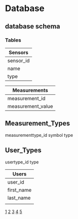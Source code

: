 # Database

## database schema

### Tables

| Sensors |
| ------------- |
| sensor_id |
| name |
| type |


| Measurements  |
| ------------- |
| measurement_id      |
| measurement_value     |


Measurement_Types
--------
measurementtype_id
symbol
type



User_Types
------
usertype_id
type


| Users |
| ------------- |
| user_id |
| first_name |
| last_name |
| |


[1](/Readme.md)
[2](/README.md)
[3](https://github.com/mhostyn/Graduaat-IoT-Vives-IoT-Broker/blob/master/README.md)
[4](../blob/master/README.md)
[5](../blob/master/Readme.md)


